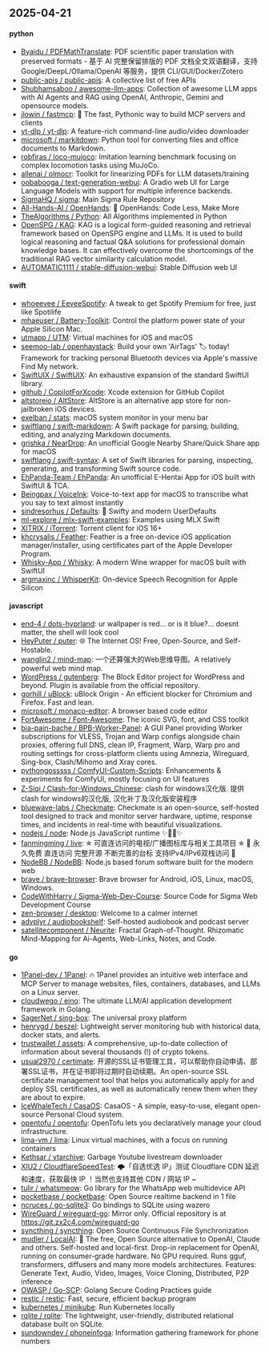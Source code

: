 ## 2025-04-21

#### python
* [Byaidu / PDFMathTranslate](https://github.com/Byaidu/PDFMathTranslate): PDF scientific paper translation with preserved formats - 基于 AI 完整保留排版的 PDF 文档全文双语翻译，支持 Google/DeepL/Ollama/OpenAI 等服务，提供 CLI/GUI/Docker/Zotero
* [public-apis / public-apis](https://github.com/public-apis/public-apis): A collective list of free APIs
* [Shubhamsaboo / awesome-llm-apps](https://github.com/Shubhamsaboo/awesome-llm-apps): Collection of awesome LLM apps with AI Agents and RAG using OpenAI, Anthropic, Gemini and opensource models.
* [jlowin / fastmcp](https://github.com/jlowin/fastmcp): 🚀 The fast, Pythonic way to build MCP servers and clients
* [yt-dlp / yt-dlp](https://github.com/yt-dlp/yt-dlp): A feature-rich command-line audio/video downloader
* [microsoft / markitdown](https://github.com/microsoft/markitdown): Python tool for converting files and office documents to Markdown.
* [robfiras / loco-mujoco](https://github.com/robfiras/loco-mujoco): Imitation learning benchmark focusing on complex locomotion tasks using MuJoCo.
* [allenai / olmocr](https://github.com/allenai/olmocr): Toolkit for linearizing PDFs for LLM datasets/training
* [oobabooga / text-generation-webui](https://github.com/oobabooga/text-generation-webui): A Gradio web UI for Large Language Models with support for multiple inference backends.
* [SigmaHQ / sigma](https://github.com/SigmaHQ/sigma): Main Sigma Rule Repository
* [All-Hands-AI / OpenHands](https://github.com/All-Hands-AI/OpenHands): 🙌 OpenHands: Code Less, Make More
* [TheAlgorithms / Python](https://github.com/TheAlgorithms/Python): All Algorithms implemented in Python
* [OpenSPG / KAG](https://github.com/OpenSPG/KAG): KAG is a logical form-guided reasoning and retrieval framework based on OpenSPG engine and LLMs. It is used to build logical reasoning and factual Q&A solutions for professional domain knowledge bases. It can effectively overcome the shortcomings of the traditional RAG vector similarity calculation model.
* [AUTOMATIC1111 / stable-diffusion-webui](https://github.com/AUTOMATIC1111/stable-diffusion-webui): Stable Diffusion web UI

#### swift
* [whoeevee / EeveeSpotify](https://github.com/whoeevee/EeveeSpotify): A tweak to get Spotify Premium for free, just like Spotilife
* [mhaeuser / Battery-Toolkit](https://github.com/mhaeuser/Battery-Toolkit): Control the platform power state of your Apple Silicon Mac.
* [utmapp / UTM](https://github.com/utmapp/UTM): Virtual machines for iOS and macOS
* [seemoo-lab / openhaystack](https://github.com/seemoo-lab/openhaystack): Build your own 'AirTags' 🏷 today! Framework for tracking personal Bluetooth devices via Apple's massive Find My network.
* [SwiftUIX / SwiftUIX](https://github.com/SwiftUIX/SwiftUIX): An exhaustive expansion of the standard SwiftUI library.
* [github / CopilotForXcode](https://github.com/github/CopilotForXcode): Xcode extension for GitHub Copilot
* [altstoreio / AltStore](https://github.com/altstoreio/AltStore): AltStore is an alternative app store for non-jailbroken iOS devices.
* [exelban / stats](https://github.com/exelban/stats): macOS system monitor in your menu bar
* [swiftlang / swift-markdown](https://github.com/swiftlang/swift-markdown): A Swift package for parsing, building, editing, and analyzing Markdown documents.
* [grishka / NearDrop](https://github.com/grishka/NearDrop): An unofficial Google Nearby Share/Quick Share app for macOS
* [swiftlang / swift-syntax](https://github.com/swiftlang/swift-syntax): A set of Swift libraries for parsing, inspecting, generating, and transforming Swift source code.
* [EhPanda-Team / EhPanda](https://github.com/EhPanda-Team/EhPanda): An unofficial E-Hentai App for iOS built with SwiftUI & TCA.
* [Beingpax / VoiceInk](https://github.com/Beingpax/VoiceInk): Voice-to-text app for macOS to transcribe what you say to text almost instantly
* [sindresorhus / Defaults](https://github.com/sindresorhus/Defaults): 💾 Swifty and modern UserDefaults
* [ml-explore / mlx-swift-examples](https://github.com/ml-explore/mlx-swift-examples): Examples using MLX Swift
* [XITRIX / iTorrent](https://github.com/XITRIX/iTorrent): Torrent client for iOS 16+
* [khcrysalis / Feather](https://github.com/khcrysalis/Feather): Feather is a free on-device iOS application manager/installer, using certificates part of the Apple Developer Program.
* [Whisky-App / Whisky](https://github.com/Whisky-App/Whisky): A modern Wine wrapper for macOS built with SwiftUI
* [argmaxinc / WhisperKit](https://github.com/argmaxinc/WhisperKit): On-device Speech Recognition for Apple Silicon

#### javascript
* [end-4 / dots-hyprland](https://github.com/end-4/dots-hyprland): ur wallpaper is red... or is it blue?... doesnt matter, the shell will look cool
* [HeyPuter / puter](https://github.com/HeyPuter/puter): 🌐 The Internet OS! Free, Open-Source, and Self-Hostable.
* [wanglin2 / mind-map](https://github.com/wanglin2/mind-map): 一个还算强大的Web思维导图。A relatively powerful web mind map.
* [WordPress / gutenberg](https://github.com/WordPress/gutenberg): The Block Editor project for WordPress and beyond. Plugin is available from the official repository.
* [gorhill / uBlock](https://github.com/gorhill/uBlock): uBlock Origin - An efficient blocker for Chromium and Firefox. Fast and lean.
* [microsoft / monaco-editor](https://github.com/microsoft/monaco-editor): A browser based code editor
* [FortAwesome / Font-Awesome](https://github.com/FortAwesome/Font-Awesome): The iconic SVG, font, and CSS toolkit
* [bia-pain-bache / BPB-Worker-Panel](https://github.com/bia-pain-bache/BPB-Worker-Panel): A GUI Panel providing Worker subscriptions for VLESS, Trojan and Warp configs alongside chain proxies, offering full DNS, clean IP, Fragment, Warp, Warp pro and routing settings for cross-platform clients using Amnezia, Wireguard, Sing-box, Clash/Mihomo and Xray cores.
* [pythongosssss / ComfyUI-Custom-Scripts](https://github.com/pythongosssss/ComfyUI-Custom-Scripts): Enhancements & experiments for ComfyUI, mostly focusing on UI features
* [Z-Siqi / Clash-for-Windows_Chinese](https://github.com/Z-Siqi/Clash-for-Windows_Chinese): clash for windows汉化版. 提供clash for windows的汉化版, 汉化补丁及汉化版安装程序
* [bluewave-labs / Checkmate](https://github.com/bluewave-labs/Checkmate): Checkmate is an open-source, self-hosted tool designed to track and monitor server hardware, uptime, response times, and incidents in real-time with beautiful visualizations.
* [nodejs / node](https://github.com/nodejs/node): Node.js JavaScript runtime ✨🐢🚀✨
* [fanmingming / live](https://github.com/fanmingming/live): ✯ 可直连访问的电视/广播图标库与相关工具项目 ✯ 🔕 永久免费 直连访问 完整开源 不断完善的台标 支持IPv4/IPv6双栈访问 🔕
* [NodeBB / NodeBB](https://github.com/NodeBB/NodeBB): Node.js based forum software built for the modern web
* [brave / brave-browser](https://github.com/brave/brave-browser): Brave browser for Android, iOS, Linux, macOS, Windows.
* [CodeWithHarry / Sigma-Web-Dev-Course](https://github.com/CodeWithHarry/Sigma-Web-Dev-Course): Source Code for Sigma Web Development Course
* [zen-browser / desktop](https://github.com/zen-browser/desktop): Welcome to a calmer internet
* [advplyr / audiobookshelf](https://github.com/advplyr/audiobookshelf): Self-hosted audiobook and podcast server
* [satellitecomponent / Neurite](https://github.com/satellitecomponent/Neurite): Fractal Graph-of-Thought. Rhizomatic Mind-Mapping for Ai-Agents, Web-Links, Notes, and Code.

#### go
* [1Panel-dev / 1Panel](https://github.com/1Panel-dev/1Panel): 🔥 1Panel provides an intuitive web interface and MCP Server to manage websites, files, containers, databases, and LLMs on a Linux server.
* [cloudwego / eino](https://github.com/cloudwego/eino): The ultimate LLM/AI application development framework in Golang.
* [SagerNet / sing-box](https://github.com/SagerNet/sing-box): The universal proxy platform
* [henrygd / beszel](https://github.com/henrygd/beszel): Lightweight server monitoring hub with historical data, docker stats, and alerts.
* [trustwallet / assets](https://github.com/trustwallet/assets): A comprehensive, up-to-date collection of information about several thousands (!) of crypto tokens.
* [usual2970 / certimate](https://github.com/usual2970/certimate): 开源的SSL证书管理工具，可以帮助你自动申请、部署SSL证书，并在证书即将过期时自动续期。An open-source SSL certificate management tool that helps you automatically apply for and deploy SSL certificates, as well as automatically renew them when they are about to expire.
* [IceWhaleTech / CasaOS](https://github.com/IceWhaleTech/CasaOS): CasaOS - A simple, easy-to-use, elegant open-source Personal Cloud system.
* [opentofu / opentofu](https://github.com/opentofu/opentofu): OpenTofu lets you declaratively manage your cloud infrastructure.
* [lima-vm / lima](https://github.com/lima-vm/lima): Linux virtual machines, with a focus on running containers
* [Kethsar / ytarchive](https://github.com/Kethsar/ytarchive): Garbage Youtube livestream downloader
* [XIU2 / CloudflareSpeedTest](https://github.com/XIU2/CloudflareSpeedTest): 🌩「自选优选 IP」测试 Cloudflare CDN 延迟和速度，获取最快 IP ！当然也支持其他 CDN / 网站 IP ~
* [tulir / whatsmeow](https://github.com/tulir/whatsmeow): Go library for the WhatsApp web multidevice API
* [pocketbase / pocketbase](https://github.com/pocketbase/pocketbase): Open Source realtime backend in 1 file
* [ncruces / go-sqlite3](https://github.com/ncruces/go-sqlite3): Go bindings to SQLite using wazero
* [WireGuard / wireguard-go](https://github.com/WireGuard/wireguard-go): Mirror only. Official repository is at https://git.zx2c4.com/wireguard-go
* [syncthing / syncthing](https://github.com/syncthing/syncthing): Open Source Continuous File Synchronization
* [mudler / LocalAI](https://github.com/mudler/LocalAI): 🤖 The free, Open Source alternative to OpenAI, Claude and others. Self-hosted and local-first. Drop-in replacement for OpenAI, running on consumer-grade hardware. No GPU required. Runs gguf, transformers, diffusers and many more models architectures. Features: Generate Text, Audio, Video, Images, Voice Cloning, Distributed, P2P inference
* [OWASP / Go-SCP](https://github.com/OWASP/Go-SCP): Golang Secure Coding Practices guide
* [restic / restic](https://github.com/restic/restic): Fast, secure, efficient backup program
* [kubernetes / minikube](https://github.com/kubernetes/minikube): Run Kubernetes locally
* [rqlite / rqlite](https://github.com/rqlite/rqlite): The lightweight, user-friendly, distributed relational database built on SQLite.
* [sundowndev / phoneinfoga](https://github.com/sundowndev/phoneinfoga): Information gathering framework for phone numbers

